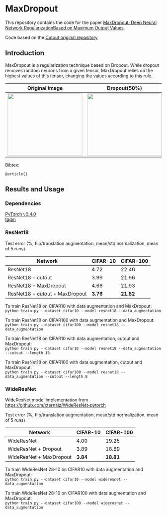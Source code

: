 # MaxDropout

This repository contains the code for the paper [MaxDropout: Deep Neural Network RegularizationBased on Maximum Output Values](https://arxiv.org/abs/2007.13723).   

Code based on the [Cutout original repository](https://github.com/uoguelph-mlrg/Cutout)

## Introduction

MaxDropout is a regularization technique based on Dropout. While dropout removes random neurons from a given tensor, MaxDropout relies on the highest values of this tensor, changing the values according to this rule.  

| Original Image           |  Dropout(50%) |   MaxDropout(50%)   |
:-------------------------:|:-------------:|:-------------------:|
<img width="240" height="200" src="https://github.com/cfsantos/MaxDropout-torch/blob/master/images/original.png "> |  <img width="240" height="200" src="https://github.com/cfsantos/MaxDropout-torch/blob/master/images/droped.png"> |  <img width="240" height="200" src="https://github.com/cfsantos/MaxDropout-torch/blob/master/images/maxdroped.png"> |

 

Bibtex:  
```
@article{}
```

## Results and Usage   
### Dependencies  
[PyTorch v0.4.0](http://pytorch.org/)  
[tqdm](https://pypi.python.org/pypi/tqdm)

### ResNet18  
Test error (%, flip/translation augmentation, mean/std normalization, mean of 5 runs) 

| **Network** | **CIFAR-10** | **CIFAR-100** |
| ----------- | ------------ | ------------- |
| ResNet18    | 4.72         | 22.46         |
| ResNet18 + cutout | 3.99   | 21.96         |
| ResNet18 + MaxDropout | 4.66   | 21.93         |
| ResNet18 + cutout + MaxDropout | **3.76**   | **21.82**         |  


To train ResNet18 on CIFAR10 with data augmentation and MaxDropout:    
`python train.py --dataset cifar10 --model resnet18 --data_augmentation `

To train ResNet18 on CIFAR100 with data augmentation and MaxDropout:    
`python train.py --dataset cifar100 --model resnet18 --data_augmentation `

To train ResNet18 on CIFAR10 with data augmentation, cutout and MaxDropout:    
`python train.py --dataset cifar10 --model resnet18 --data_augmentation --cutout --length 16`

To train ResNet18 on CIFAR100 with data augmentation, cutout and MaxDropout:    
`python train.py --dataset cifar100 --model resnet18 --data_augmentation --cutout --length 8`
### WideResNet
WideResNet model implementation from https://github.com/xternalz/WideResNet-pytorch  

Test error (%, flip/translation augmentation, mean/std normalization, mean of 5 runs)  

| **Network** | **CIFAR-10** | **CIFAR-100** | 
| ----------- | ------------ | ------------- | 
| WideResNet  | 4.00         | 19.25          | 
| WideResNet + Dropout | 3.89 | 18.89         | 
| WideResNet + MaxDropout | **3.84** | **18.81**         |

To train WideResNet 28-10 on CIFAR10 with data augmentation and MaxDropout:    
`python train.py --dataset cifar10 --model wideresnet --data_augmentation `

To train WideResNet 28-10 on CIFAR100 with data augmentation and MaxDropout:    
`python train.py --dataset cifar100 --model wideresnet --data_augmentation `



